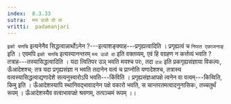 ```yaml
---
index:  8.3.33
sutra:  मय उञो वो वा
vritti:  padamanjari
---
```


`इको यणचि` इत्यनेनैव सिद्धत्वान्नार्थोऽनेन ?---इत्याशङ्क्याह---प्रगृह्यत्वादिति । प्रगृह्यत्वं च `निपात एकाजनाङ्` इति । एवमपि `इको यणचि` इत्यस्यानन्तरम् `मय उञो वा` इति वक्तव्यम्, एवं हि वग्रहण न कर्त्तव्यं भवति ? तत्राह---तस्यासिद्धत्वादिति । यदा त्वितिपर उञ् भवति मयश्च परः, तदा `उञः` इति प्रकगृह्यसंज्ञाया विकल्पः, ऊँआदेशश्च; तत्र यदा प्रगृह्यसंज्ञा न भवति तदानेन वत्वं च प्राप्नोति यणादेशश्च, तत्रास्य वत्वस्यासिद्धत्वाद्यणादेशे सत्यनुस्वारोऽपि भवति---किंविति । प्रगृह्यसंज्ञआपक्षे त्वनेन वा वत्वम्---किव्विति, किमु इति । ऊँआदेशस्यापि स्थानिवद्भावादनेन पक्षे वकारो भवति, स चान्तरतमत्वादनुनासिकः, तच्चतुर्थं रूपम् । ऊँआदेशस्यैव वत्वाभावपक्षे श्रवणम्, तत्पञ्चमं रूपम् ।।
